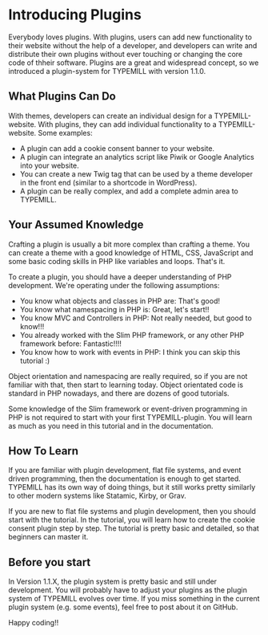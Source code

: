 # Introducing Plugins

Everybody loves plugins. With plugins, users can add new functionality to their website without the help of a developer, and developers can write and distribute their own plugins without ever touching or changing the core code of thheir software. Plugins are a great and widespread concept, so we introduced a plugin-system for TYPEMILL with version 1.1.0.

## What Plugins Can Do

With themes, developers can create an individual design for a TYPEMILL-website. With plugins, they can add individual functionality to a TYPEMILL-website. Some examples:

* A plugin can add a cookie consent banner to your website.
* A plugin can integrate an analytics script like Piwik or Google Analytics into your website.
* You can create a new Twig tag that can be used by a theme developer in the front end (similar to a shortcode in WordPress).
* A plugin can be really complex, and add a complete admin area to TYPEMILL.

## Your Assumed Knowledge 

Crafting a plugin is usually a bit more complex than crafting a theme. You can create a theme with a good knowledge of HTML, CSS, JavaScript and some basic coding skills in PHP like variables and loops. That's it.

To create a plugin, you should have a deeper understanding of PHP development. We're operating under the following assumptions:

* You know what objects and classes in PHP are: That's good!
* You know what namespacing in PHP is: Great, let's start!!
* You know MVC and Controllers in PHP: Not really needed, but good to know!!!
* You already worked with the Slim PHP framework, or any other PHP framework before: Fantastic!!!!
* You know how to work with events in PHP: I think you can skip this tutorial :) 

Object orientation and namespacing are really required, so if you are not familiar with that, then start to learning today. Object orientated code is standard in PHP nowadays, and there are dozens of good tutorials.

Some knowledge of the Slim framework or event-driven programming in PHP is not required to start with your first TYPEMILL-plugin. You will learn as much as you need in this tutorial and in the documentation.

## How To Learn

If you are familiar with plugin development, flat file systems, and event driven programming, then the documentation is enough to get started. TYPEMILL has its own way of doing things, but it still works pretty similarly to other modern systems like Statamic, Kirby, or Grav.

If you are new to flat file systems and plugin development, then you should start with the tutorial. In the tutorial, you will learn how to create the cookie consent plugin step by step. The tutorial is pretty basic and detailed, so that beginners can master it.

## Before you start

In Version 1.1.X, the plugin system is pretty basic and still under development. You will probably have to adjust your plugins as the plugin system of TYPEMILL evolves over time. If you miss something in the current plugin system (e.g. some events), feel free to post about it on GitHub.

Happy coding!! 
